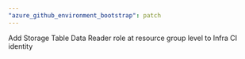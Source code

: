 ```yaml
---
"azure_github_environment_bootstrap": patch
---
```


Add Storage Table Data Reader role at resource group level to Infra CI identity
